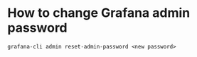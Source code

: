 # How to change Grafana admin password



```
grafana-cli admin reset-admin-password <new password>
```

